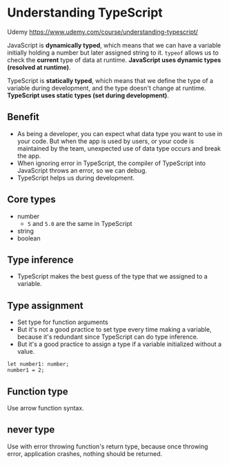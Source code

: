 # Understanding TypeScript

Udemy https://www.udemy.com/course/understanding-typescript/

JavaScript is **dynamically typed**, which means that we can have a variable initially holding a number but later assigned string to it. `typeof` allows us to check the **current** type of data at runtime. **JavaScript uses dynamic types (resolved at runtime)**.

TypeScript is **statically typed**, which means that we define the type of a variable during development, and the type doesn't change at runtime. **TypeScript uses static types (set during development)**.

## Benefit

- As being a developer, you can expect what data type you want to use in your code. But when the app is used by users, or your code is maintained by the team, unexpected use of data type occurs and break the app.
- When ignoring error in TypeScript, the compiler of TypeScript into JavaScript throws an error, so we can debug.
- TypeScript helps us during development.

## Core types

- number
  - `5` and `5.0` are the same in TypeScript
- string
- boolean

## Type inference

- TypeScript makes the best guess of the type that we assigned to a variable.

## Type assignment

- Set type for function arguments
- But it's not a good practice to set type every time making a variable, because it's redundant since TypeScript can do type inference.
- But it's a good practice to assign a type if a variable initialized without a value.

```
let number1: number;
number1 = 2;
```

## Function type

Use arrow function syntax.

## never type

Use with error throwing function's return type, because once throwing error, application crashes, nothing should be returned.


